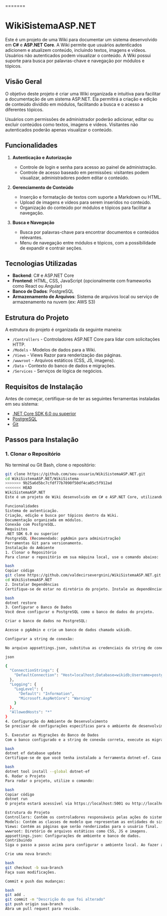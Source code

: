 
=======
# WikiSistemaASP.NET

Este é um projeto de uma Wiki para documentar um sistema desenvolvido em **C#** e **ASP.NET Core**. A Wiki permite que usuários autenticados adicionem e atualizem conteúdo, incluindo textos, imagens e vídeos. Usuários não autenticados podem visualizar o conteúdo. A Wiki possui suporte para busca por palavras-chave e navegação por módulos e tópicos.

## Visão Geral

O objetivo deste projeto é criar uma Wiki organizada e intuitiva para facilitar a documentação de um sistema ASP.NET. Ela permitirá a criação e edição de conteúdo dividido em módulos, facilitando a busca e o acesso a diferentes tópicos. 

Usuários com permissões de administrador poderão adicionar, editar ou excluir conteúdos como textos, imagens e vídeos. Visitantes não autenticados poderão apenas visualizar o conteúdo.

## Funcionalidades

1. **Autenticação e Autorização**
   - Controle de login e senha para acesso ao painel de administração.
   - Controle de acesso baseado em permissões: visitantes podem visualizar, administradores podem editar o conteúdo.

2. **Gerenciamento de Conteúdo**
   - Inserção e formatação de textos com suporte a Markdown ou HTML.
   - Upload de imagens e vídeos para serem inseridos no conteúdo.
   - Organização do conteúdo por módulos e tópicos para facilitar a navegação.

3. **Busca e Navegação**
   - Busca por palavras-chave para encontrar documentos e conteúdos relevantes.
   - Menu de navegação entre módulos e tópicos, com a possibilidade de expandir e contrair seções.

## Tecnologias Utilizadas

- **Backend**: C# e ASP.NET Core
- **Frontend**: HTML, CSS, JavaScript (opcionalmente com frameworks como React ou Angular)
- **Banco de Dados**: PostgreSQL
- **Armazenamento de Arquivos**: Sistema de arquivos local ou serviço de armazenamento na nuvem (ex: AWS S3)

## Estrutura do Projeto

A estrutura do projeto é organizada da seguinte maneira:

- `/Controllers` - Controladores ASP.NET Core para lidar com solicitações HTTP.
- `/Models` - Modelos de dados para a Wiki.
- `/Views` - Views Razor para renderização das páginas.
- `/wwwroot` - Arquivos estáticos (CSS, JS, imagens).
- `/Data` - Contexto do banco de dados e migrações.
- `/Services` - Serviços de lógica de negócios.

## Requisitos de Instalação

Antes de começar, certifique-se de ter as seguintes ferramentas instaladas em seu sistema:

- [.NET Core SDK 6.0 ou superior](https://dotnet.microsoft.com/download/dotnet/6.0)
- [PostgreSQL](https://www.postgresql.org/download/)
- [Git](https://git-scm.com/)

## Passos para Instalação

### 1. Clonar o Repositório

No terminal ou Git Bash, clone o repositório:

```bash
git clone https://github.com/seu-usuario/WikiSistemaASP.NET.git
cd WikiSistemaASP.NET/WikiSistema
>>>>>>> 9b25a6d5bc7cfdf77b7090f50df4ca05c5f912ad
<<<<<<< HEAD
WikiSistemaASP.NET
Este é um projeto de Wiki desenvolvido em C# e ASP.NET Core, utilizando PostgreSQL como banco de dados.

Funcionalidades
Sistema de autenticação.
Criação, edição e busca por tópicos dentro da Wiki.
Documentação organizada em módulos.
Conexão com PostgreSQL.
Requisitos
.NET SDK 6.0 ou superior
PostgreSQL (Recomendado: pgAdmin para administração)
Ferramentas Git para versionamento.
Instalação do Ambiente
1. Clonar o Repositório
Para clonar o repositório em sua máquina local, use o comando abaixo:

bash
Copiar código
git clone https://github.com/valdecirsevergnini/WikiSistemaASP.NET.git
cd WikiSistemaASP.NET
2. Instalar Dependências
Certifique-se de estar no diretório do projeto. Instale as dependências do projeto utilizando os comandos abaixo:

bash
dotnet restore
3. Configurar o Banco de Dados
Você deve configurar o PostgreSQL como o banco de dados do projeto.

Criar o banco de dados no PostgreSQL:

Acesse o pgAdmin e crie um banco de dados chamado wikidb.

Configurar a string de conexão:

No arquivo appsettings.json, substitua as credenciais da string de conexão para refletir sua configuração local:

json

{
  "ConnectionStrings": {
    "DefaultConnection": "Host=localhost;Database=wikidb;Username=postgres;Password=3830"
  },
  "Logging": {
    "LogLevel": {
      "Default": "Information",
      "Microsoft.AspNetCore": "Warning"
    }
  },
  "AllowedHosts": "*"
}
4. Configuração do Ambiente de Desenvolvimento
Se precisar de configurações específicas para o ambiente de desenvolvimento, edite o arquivo appsettings.Development.json.

5. Executar as Migrações do Banco de Dados
Com o banco configurado e a string de conexão correta, execute as migrações para criar as tabelas no PostgreSQL:

bash
dotnet ef database update
Certifique-se de que você tenha instalado a ferramenta dotnet-ef. Caso contrário, execute:

bash
dotnet tool install --global dotnet-ef
6. Rodar o Projeto
Para rodar o projeto, utilize o comando:

bash
Copiar código
dotnet run
O projeto estará acessível via https://localhost:5001 ou http://localhost:5000.

Estrutura do Projeto
Controllers: Contém os controladores responsáveis pelas ações do sistema.
Models: Contém as classes de modelo que representam as entidades do sistema.
Views: Contém as páginas que serão renderizadas para o usuário final.
wwwroot: Diretório de arquivos estáticos como CSS, JS e imagens.
appsettings.json: Configurações de ambiente e banco de dados.
Contribuindo
Siga o passo a passo acima para configurar o ambiente local. Ao fazer alterações no código:

Crie uma nova branch:

bash
git checkout -b sua-branch
Faça suas modificações.

Commit e push das mudanças:

bash
git add .
git commit -m "Descrição do que foi alterado"
git push origin sua-branch
Abra um pull request para revisão.